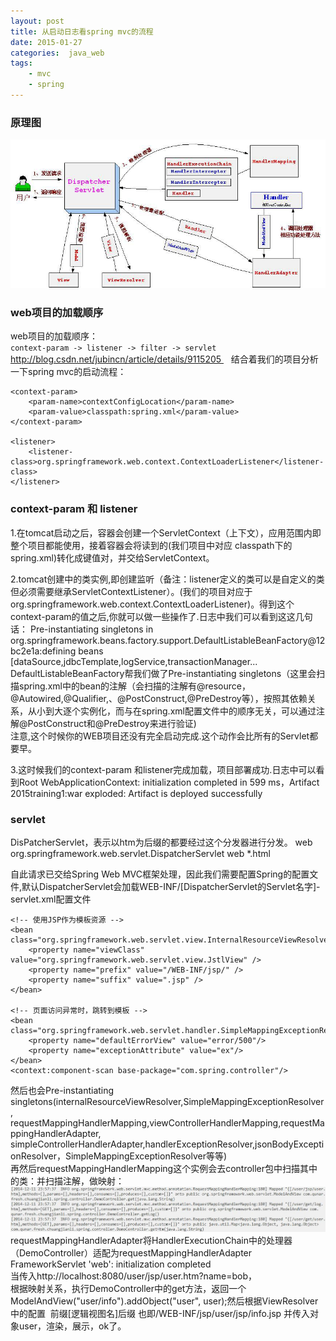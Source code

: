 ```yaml
---
layout: post
title: 从启动日志看spring mvc的流程
date: 2015-01-27
categories:  java_web
tags:
    - mvc
    - spring
---
```


### 原理图  

![spring mvc原理图](/images/web/springMvc.jpg)

### web项目的加载顺序

web项目的加载顺序：  
`context-param -> listener -> filter -> servlet`   
http://blog.csdn.net/jubincn/article/details/9115205      
结合着我们的项目分析一下spring mvc的启动流程：      

	<context-param>
        <param-name>contextConfigLocation</param-name>
        <param-value>classpath:spring.xml</param-value>
    </context-param>

    <listener>
        <listener-class>org.springframework.web.context.ContextLoaderListener</listener-class>
    </listener>

### context-param 和 listener   

1.在tomcat启动之后，容器会创建一个ServletContext（上下文），应用范围内即整个项目都能使用，接着容器会将读到的<context-param>(我们项目中对应 classpath下的spring.xml)转化成键值对，并交给ServletContext。   

2.tomcat创建<listener></listener>中的类实例,即创建监听（备注：listener定义的类可以是自定义的类但必须需要继承ServletContextListener）。(我们的项目对应于org.springframework.web.context.ContextLoaderListener)。得到这个context-param的值之后,你就可以做一些操作了.日志中我们可以看到这这几句话：
	Pre-instantiating singletons in org.springframework.beans.factory.support.DefaultListableBeanFactory@12bc2e1a:defining beans [dataSource,jdbcTemplate,logService,transactionManager...    
DefaultListableBeanFactory帮我们做了Pre-instantiating singletons（这里会扫描spring.xml中的bean的注解（会扫描的注解有@resource，@Autowired,@Qualifier,、@PostConstruct,@PreDestroy等），按照其依赖关系，从小到大逐个实例化，而与在spring.xml配置文件中的顺序无关，可以通过注解@PostConstruct和@PreDestroy来进行验证)  
注意,这个时候你的WEB项目还没有完全启动完成.这个动作会比所有的Servlet都要早。    

3.这时候我们的context-param 和listener完成加载，项目部署成功.日志中可以看到Root WebApplicationContext: initialization completed in 599 ms，Artifact 2015training1:war exploded: Artifact is deployed successfully

### servlet  

DisPatcherServlet，表示以htm为后缀的都要经过这个分发器进行分发。
	<servlet>
        <servlet-name>web</servlet-name>
        <servlet-class>org.springframework.web.servlet.DispatcherServlet</servlet-class>
    </servlet>
    <servlet-mapping>
        <servlet-name>web</servlet-name>
        <url-pattern>*.html</url-pattern>
    </servlet-mapping>   

自此请求已交给Spring Web MVC框架处理，因此我们需要配置Spring的配置文件,默认DispatcherServlet会加载WEB-INF/[DispatcherServlet的Servlet名字]-servlet.xml配置文件  

	<!-- 使用JSP作为模板资源 -->
    <bean class="org.springframework.web.servlet.view.InternalResourceViewResolver">
        <property name="viewClass" value="org.springframework.web.servlet.view.JstlView" />
        <property name="prefix" value="/WEB-INF/jsp/" />
        <property name="suffix" value=".jsp" />
    </bean>

    <!-- 页面访问异常时，跳转到模板 -->
    <bean class="org.springframework.web.servlet.handler.SimpleMappingExceptionResolver">
        <property name="defaultErrorView" value="error/500"/>
        <property name="exceptionAttribute" value="ex"/>
    </bean>
    <context:component-scan base-package="com.spring.controller"/>

然后也会Pre-instantiating singletons(internalResourceViewResolver,SimpleMappingExceptionResolver,
requestMappingHandlerMapping,viewControllerHandlerMapping,requestMappingHandlerAdapter,  
simpleControllerHandlerAdapter,handlerExceptionResolver,jsonBodyExceptionResolver，SimpleMappingExceptionResolver等等)  
再然后requestMappingHandlerMapping这个实例会去controller包中扫描其中的类：并扫描注解，做映射：  
![对应日志](/images/web/dispatch.jpg)  
requestMappingHandlerAdapter将HandlerExecutionChain中的处理器（DemoController）适配为requestMappingHandlerAdapter FrameworkServlet 'web': initialization completed    
当传入http://localhost:8080/user/jsp/user.htm?name=bob，  
根据映射关系，执行DemoController中的get方法，返回一个ModelAndView("user/info").addObject("user", user);然后根据ViewResolver中的配置  前缀[逻辑视图名]后缀 也即/WEB-INF/jsp/user/jsp/info.jsp 并传入对象user，渲染，展示，ok了。
